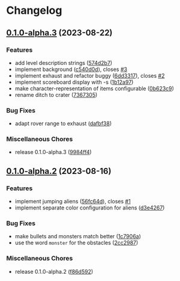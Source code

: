 # Changelog

## [0.1.0-alpha.3](https://github.com/b1rger/marsrover/compare/v0.1.0-alpha.2...v0.1.0-alpha.3) (2023-08-22)


### Features

* add level description strings ([574d2b7](https://github.com/b1rger/marsrover/commit/574d2b788c83b3b5c68adc7900a2d6118d87119a))
* implement background ([c540d0d](https://github.com/b1rger/marsrover/commit/c540d0d0e9b4ec8aebf3e2c2d9535c7d6e8178ba)), closes [#3](https://github.com/b1rger/marsrover/issues/3)
* implement exhaust and refactor buggy ([6dd3317](https://github.com/b1rger/marsrover/commit/6dd33172af0d4c5739d15c91e1ee4bc4ebb976f2)), closes [#2](https://github.com/b1rger/marsrover/issues/2)
* implement scoreboard display with -s ([1b12a97](https://github.com/b1rger/marsrover/commit/1b12a977d60aaa3442b613e5aba43db0acecaccb))
* make character-representation of items configurable ([0b623c9](https://github.com/b1rger/marsrover/commit/0b623c9c4792b48d4ba22d1fbe86913915273a5a))
* rename ditch to crater ([7367305](https://github.com/b1rger/marsrover/commit/73673058e3854aeb48d3d3595c1003aab61f5a53))


### Bug Fixes

* adapt rover range to exhaust ([dafbf38](https://github.com/b1rger/marsrover/commit/dafbf381358c270a015146339fa2264549f9b857))


### Miscellaneous Chores

* release 0.1.0-alpha.3 ([9984ff4](https://github.com/b1rger/marsrover/commit/9984ff4786076654b1a535c0e3a79b5b1a6e446c))

## [0.1.0-alpha.2](https://github.com/b1rger/marsrover/compare/v0.1.0-alpha.1...v0.1.0-alpha.2) (2023-08-16)


### Features

* implement jumping aliens ([56fc64d](https://github.com/b1rger/marsrover/commit/56fc64dd52cfafcfb8a995cd5d5d3932be323c5f)), closes [#1](https://github.com/b1rger/marsrover/issues/1)
* implement separate color configuration for aliens ([d3e4267](https://github.com/b1rger/marsrover/commit/d3e4267c93c603a28ca6fdd51d9ace4305cfae71))


### Bug Fixes

* make bullets and monsters match better ([1c7906a](https://github.com/b1rger/marsrover/commit/1c7906aec7530aa4a53b018dfd8e1f6022dfc374))
* use the word `monster` for the obstacles ([2cc2987](https://github.com/b1rger/marsrover/commit/2cc298781d54d9143cba376e1dd5d343ccabc65e))


### Miscellaneous Chores

* release 0.1.0-alpha.2 ([f86d592](https://github.com/b1rger/marsrover/commit/f86d59238b58b9fe2c7308fc1f5bfb29f955d6f0))
